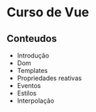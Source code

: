 # Curso de Vue

## Conteudos

* Introdução
* Dom
 * Templates
 * Propriedades reativas
 * Eventos
 * Estilos
 * Interpolação